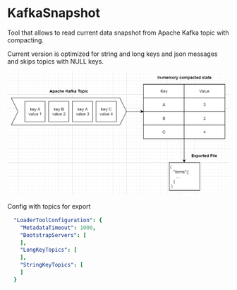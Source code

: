 # KafkaSnapshot
Tool that allows to read current data snapshot from Apache Kafka topic with compacting.

Current version is optimized for string and long keys and json messages and skips topics with NULL keys.

![Details](Details.PNG)

Config with topics for export

```yaml
  "LoaderToolConfiguration": {
    "MetadataTimeout": 1000,
    "BootstrapServers": [
    ],
    "LongKeyTopics": [
    ],
    "StringKeyTopics": [
    ]
  }
```
